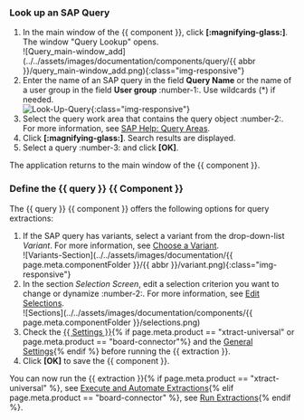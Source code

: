 
### Look up an SAP Query
1. In the main window of the {{ component }}, click **[:magnifying-glass:]**. The window "Query Lookup" opens.<br>
![Query_main-window_add](../../assets/images/documentation/components/query/{{ abbr }}/query_main-window_add.png){:class="img-responsive"}
2. Enter the name of an SAP query in the field **Query Name** or the name of a user group in the field **User group** :number-1:. 
Use wildcards (*) if needed.<br>
![Look-Up-Query](../../assets/images/documentation/components/query/query_look-up.png){:class="img-responsive"}
3. Select the query work area that contains the query object :number-2:. For more information, see [SAP Help: Query Areas](https://help.sap.com/doc/saphelp_nw74/7.4.16/en-us/4e/3bdad0b8503b0fe10000000a42189e/frameset.htm).
4. Click **[:magnifying-glass:]**. Search results are displayed.
4. Select a query :number-3: and click **[OK]**.

The application returns to the main window of the {{ component }}.

### Define the {{ query }} {{ Component }}

The {{ query }} {{ component }} offers the following options for query extractions:

1. If the SAP query has variants, select a variant from the drop-down-list *Variant*. For more information, see [Choose a Variant](variants-and-selections.md/#choose-a-variant).<br>
![Variants-Section](../../assets/images/documentation/{{ page.meta.componentFolder }}/{{ abbr }}/variant.png){:class="img-responsive"}
2. In the section *Selection Screen*, edit a selection criterion you want to change or dynamize :number-2:. For more information, see [Edit Selections](variants-and-selections.md/#edit-selections).<br>
![Sections](../../assets/images/documentation/components/{{ page.meta.componentFolder }}/selections.png)
3. Check the [{{ Settings }}](settings.md){% if page.meta.product == "xtract-universal" or page.meta.product == "board-connector"%} and the [General Settings](general-settings.md){% endif %} before running the {{ extraction }}.
4. Click **[OK]** to save the {{ component }}.

You can now run the {{ extraction }}{% if page.meta.product == "xtract-universal" %}, see [Execute and Automate Extractions](../execute-and-automate/index.md){% elif page.meta.product == "board-connector" %}, see [Run Extractions](../run-extractions.md){% endif %}.
